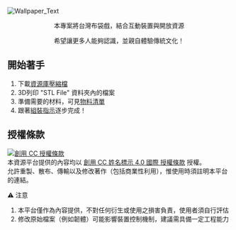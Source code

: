 ![Wallpaper_Text](https://user-images.githubusercontent.com/103415409/180121830-89aa0c0a-56d7-4cc0-8424-7309bb1bf921.jpg)


<p align="center">
    本專案將台灣布袋戲，結合互動裝置與開放資源
</p>
<p align="center">
    希望讓更多人能夠認識，並親自體驗傳統文化！ 
</p>  

## 開始著手
1. 下載[資源庫壓縮檔](https://github.com/ChesterChenTW/Interactive-Glove-Puppetry-Device/archive/refs/heads/main.zip)
1. 3D列印 "STL File" 資料夾內的檔案
1. 準備需要的材料，可見[物料清單](https://docs.google.com/spreadsheets/d/1u8G3vyJboXI-Y3cjxOG-QFLHkgTOIldBRjKiVYlQXxE/edit?usp=sharing)
1. 跟著[組裝指示](https://github.com/ChesterChenTW/Interactive-Glove-Puppetry-Device/wiki#%E7%B5%84%E8%A3%9D%E8%AA%AA%E6%98%8E)逐步完成！

## 授權條款
<a rel="license" href="http://creativecommons.org/licenses/by/4.0/"><img alt="創用 CC 授權條款" style="border-width:0" src="https://i.creativecommons.org/l/by/4.0/88x31.png" /></a><br />本資源平台提供的內容均以 <a rel="license" href="http://creativecommons.org/licenses/by/4.0/">創用 CC 姓名標示 4.0 國際 授權條款</a> 授權。  
允許重製、散布、傳輸以及修改著作（包括商業性利用），惟使用時須註明本平台的連結。

⚠️ 注意
1. 本平台僅作為內容提供，不對任何衍生或使用之損害負責，使用者須自行評估
1. 修改原始檔案（例如韌體）可能影響裝置控制機制，建議需具備一定工程能力
